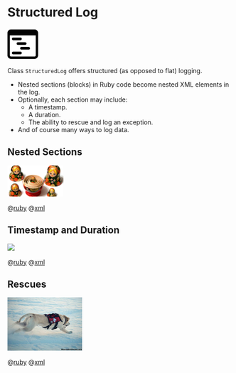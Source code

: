 # Structured Log
<img src="images/structured.png" height="70"> 

<!-- [![Gem Version](https://badge.fury.io/rb/structured_log.svg)](https://badge.fury.io/rb/structured_log) -->

Class <code>StructuredLog</code> offers structured (as opposed to flat) logging.

<ul>
<li>Nested sections (blocks) in Ruby code become nested XML elements in the log.
<li>Optionally, each section may include:
<ul>
<li>A timestamp.
<li>A duration.
<li>The ability to rescue and log an exception.
</ul>
<li>And of course many ways to log data.
</ul>

## Nested Sections
<img src="images/nesting.jpg" height="70">

@[ruby](sections.rb)
@[xml](sections.xml)

## Timestamp and Duration
<img src="images/time.ico" height="70">

@[ruby](time.rb)
@[xml](time.xml)

## Rescues
<img src="images/rescue.jpg" height="120">

@[ruby](rescue.rb)
@[xml](rescue.xml)
